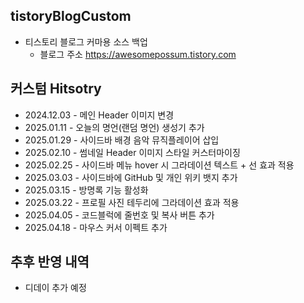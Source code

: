 
## tistoryBlogCustom
- 티스토리 블로그 커마용 소스 백업
  - 블로그 주소 https://awesomepossum.tistory.com

## 커스텀 Hitsotry
- 2024.12.03 - 메인 Header 이미지 변경
- 2025.01.11 - 오늘의 명언(랜덤 명언) 생성기 추가
- 2025.01.29 - 사이드바 배경 음악 뮤직플레이어 삽입
- 2025.02.10 - 썸네일 Header 이미지 스타일 커스터마이징
- 2025.02.25 - 사이드바 메뉴 hover 시 그라데이션 텍스트 + 선 효과 적용
- 2025.03.03 - 사이드바에 GitHub 및 개인 위키 뱃지 추가
- 2025.03.15 - 방명록 기능 활성화
- 2025.03.22 - 프로필 사진 테두리에 그라데이션 효과 적용
- 2025.04.05 - 코드블럭에 줄번호 및 복사 버튼 추가
- 2025.04.18 - 마우스 커서 이펙트 추가


## 추후 반영 내역
- 디데이 추가 예정
